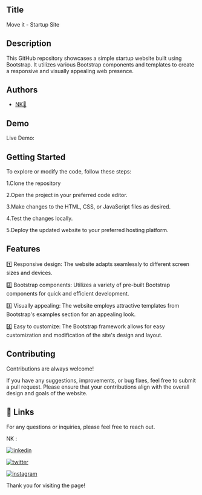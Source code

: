 ## Title

Move it - Startup Site
## Description 

This GitHub repository showcases a simple startup website built using Bootstrap. It utilizes various Bootstrap components and templates to create a responsive and visually appealing web presence.
## Authors

- [NK💛](https://www.github.com/nishap24) 


## Demo

Live Demo:



    
## Getting Started

To explore or modify the code, follow these steps:

1.Clone the repository

2.Open the project in your preferred code editor.

3.Make changes to the HTML, CSS, or JavaScript files as desired.

4.Test the changes locally.

5.Deploy the updated website to your preferred hosting platform.


## Features

1️⃣  Responsive design: The website adapts seamlessly to different screen sizes and devices.

2️⃣  Bootstrap components: Utilizes a variety of pre-built Bootstrap components for quick and efficient development.

3️⃣  Visually appealing: The website employs attractive templates from Bootstrap's examples section for an appealing look.

4️⃣  Easy to customize: The Bootstrap framework allows for easy customization and modification of the site's design and layout.



## Contributing

Contributions are always welcome!

If you have any suggestions, improvements, or bug fixes, feel free to submit a pull request. Please ensure that your contributions align with the overall design and goals of the website. 


## 🔗 Links

For any questions or inquiries, please feel free to reach out. 

NK :

[![linkedin](https://img.shields.io/badge/linkedin-0A66C2?style=for-the-badge&logo=linkedin&logoColor=white)](https://www.linkedin.com/in/-nisha-p/)


[![twitter](https://img.shields.io/badge/twitter-1DA1F2?style=for-the-badge&logo=twitter&logoColor=white)](https://www.instagram.com/_nisha_2407_)

[![instagram](https://img.shields.io/badge/instagram-E4405F?style=for-the-badge&logo=instagram&logoColor=white)](https://instagram.com/_nisha_p_24)


Thank you for visiting the page!
